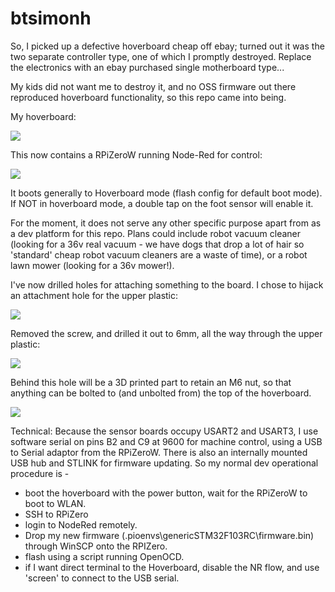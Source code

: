 # btsimonh
So, I picked up a defective hoverboard cheap off ebay; turned out it was the two separate controller type, one of which I promptly destroyed.  Replace the electronics with an ebay purchased single motherboard type...

My kids did not want me to destroy it, and no OSS firmware out there reproduced hoverboard functionality, so this repo came into being.

My hoverboard:

![](https://user-images.githubusercontent.com/3137332/56945320-b9afae00-6b1e-11e9-8610-7d587d70132d.jpg)

This now contains a RPiZeroW running Node-Red for control:

![](https://user-images.githubusercontent.com/3137332/59148928-b73a5100-8a06-11e9-8857-18d6996b7511.png)

It boots generally to Hoverboard mode (flash config for default boot mode).  If NOT in hoverboard mode, a double tap on the foot sensor will enable it.

For the moment, it does not serve any other specific purpose apart from as a dev platform for this repo.  Plans could include robot vacuum cleaner (looking for a 36v real vacuum - we have dogs that drop a lot of hair so 'standard' cheap robot vacuum cleaners are a waste of time), or a robot lawn mower (looking for a 36v mower!).

I've now drilled holes for attaching something to the board.  I chose to hijack an attachment hole for the upper plastic:

![](https://user-images.githubusercontent.com/3137332/59148951-19935180-8a07-11e9-994f-b2eadaaa8e66.png)

Removed the screw, and drilled it out to 6mm, all the way through the upper plastic:

![](https://user-images.githubusercontent.com/3137332/59148965-48a9c300-8a07-11e9-8fef-45722f7ef796.png)

Behind this hole will be a 3D printed part to retain an M6 nut, so that anything can be bolted to (and unbolted from) the top of the hoverboard.

![](https://user-images.githubusercontent.com/3137332/59149010-d84f7180-8a07-11e9-80d6-f17b93fa441e.png)


Technical: Because the sensor boards occupy USART2 and USART3, I use software serial on pins B2 and C9 at 9600 for machine control, using a USB to Serial adaptor from the RPiZeroW.  There is also an internally mounted USB hub and STLINK for firmware updating.  So my normal dev operational procedure is - 

* boot the hoverboard with the power button, wait for the RPiZeroW to boot to WLAN.
* SSH to RPiZero
* login to NodeRed remotely.
* Drop my new firmware (.pioenvs\genericSTM32F103RC\firmware.bin) through WinSCP onto the RPIZero.
* flash using a script running OpenOCD.
* if I want direct terminal to the Hoverboard, disable the NR flow, and use 'screen' to connect to the USB serial.


